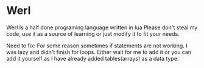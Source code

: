 # Werl
Werl Is a half done programing language written in lua
Please don't steal my code, use it as a source of learning or just modify it to fit your needs.

Need to fix:
For some reason sometimes if statements are not working.
I was lazy and didn't finish for loops. Either wait for me to add it or you can add it yourself as I have already added tables(arrays) as a data type.

